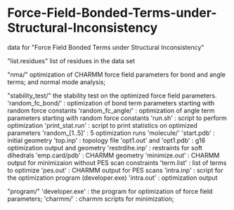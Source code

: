 # Force-Field-Bonded-Terms-under-Structural-Inconsistency
data for "Force Field Bonded Terms under Structural Inconsistency"

"list.residues" list of residues in the data set

"nma/"              optimization of CHARMM force field parameters for bond and angle terms; and normal mode analysis;

"stability_test/"   the stability test on the optimized force field parameters.
                    'random_fc_bond/'  : optimization of bond term parameters starting with random force constants
                    'random_fc_angle/' : optimization of angle term parameters starting with random force constants
                                      'run.sh' : script to perform optimization
                                      'print_stat.run' : script to print statistics on optimized parameters
                                      'random_[1..5]' : 5 optimization runs 
                                      'molecule/' 'start.pdb' : initial geometry
                                                  'top.inp'   : topology file
                                                  'opt1.out' and 'opt1.pdb' : g16 optimization output and geometry
                                                  'restrdihe.inp' : restraints for soft dihedrals
                                                  'emp.card/pdb' : CHARMM geometry
                                                  'minimize.out' : CHARMM output for minimizaion without PES scan constraints
                                                  'term.list' : list of terms to optimize
                                                  'pes.out' : CHARMM output for PES scans
                                                  'intra.inp' : script for the optimization program (developer.exe)
                                                  'intra.out' : optimization output

"program/"          'developer.exe' : the program for optimization of force field parameters; 
                    'charmm/' : charmm scripts for minimization; 
